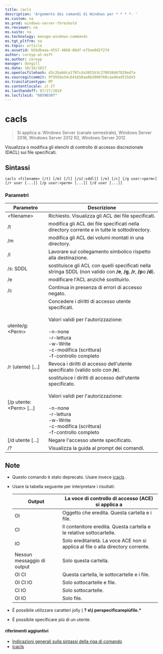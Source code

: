 ```yaml
---
title: cacls
description: 'Argomento dei comandi di Windows per * * * *- '
ms.custom: na
ms.prod: windows-server-threshold
ms.reviewer: na
ms.suite: na
ms.technology: manage-windows-commands
ms.tgt_pltfrm: na
ms.topic: article
ms.assetid: b5bdbaaa-4557-48b8-80df-e75ee0d2f27d
author: coreyp-at-msft
ms.author: coreyp
manager: dongill
ms.date: 10/16/2017
ms.openlocfilehash: d3c2ba6dca1797cda3851b3c270938d47828ed7a
ms.sourcegitcommit: 9f955be34c641b58ae8b3000768caa46ad535d43
ms.translationtype: MT
ms.contentlocale: it-IT
ms.lasthandoff: 07/27/2019
ms.locfileid: "68590397"
---
```

# <a name="cacls"></a>cacls

>Si applica a: Windows Server (canale semestrale), Windows Server 2016, Windows Server 2012 R2, Windows Server 2012

Visualizza o modifica gli elenchi di controllo di accesso discrezionale (DACL) sui file specificati.  
## <a name="syntax"></a>Sintassi  
```  
cacls <filename> [/t] [/m] [/l] [/s[:sddl]] [/e] [/c] [/g user:<perm>] [/r user [...]] [/p user:<perm> [...]] [/d user [...]]  
```  
### <a name="parameters"></a>Parametri  

|        Parametro        |                                                                                            Descrizione                                                                                             |
|-------------------------|----------------------------------------------------------------------------------------------------------------------------------------------------------------------------------------------------|
|      \<filename\>       |                                                                            Richiesto. Visualizza gli ACL dei file specificati.                                                                             |
|           /t            |                                                          modifica gli ACL dei file specificati nella directory corrente e in tutte le sottodirectory.                                                          |
|           /m            |                                                                          modifica gli ACL dei volumi montati in una directory.                                                                           |
|           /l            |                                                                        Lavorare sul collegamento simbolico rispetto alla destinazione.                                                                         |
|         /s: SDDL         |                                       sostituisce gli ACL con quelli specificati nella stringa SDDL (non valido con **/e**, **/g**, **/r**, **/p**o **/d**).                                        |
|           /e            |                                                                                 modificare l'ACL anziché sostituirlo.                                                                                  |
|           /c            |                                                                                 Continua in presenza di errori di accesso negato.                                                                                  |
|    utente/g:\<Perm\>     |   Concedere i diritti di accesso utente specificati.<br /><br />Valori validi per l'autorizzazione:<br /><br />-n-none<br />-r-lettura<br />-w-Write<br />-c-modifica (scrittura)<br />-f-controllo completo   |
|      /r (utente) [...]      |                                                                  Revoca i diritti di accesso dell'utente specificato (valido solo con **/e**).                                                                   |
| [/p utente:\<Perm\> [...] | sostituisce i diritti di accesso dell'utente specificato.<br /><br />Valori validi per l'autorizzazione:<br /><br />-n-none<br />-r-lettura<br />-w-Write<br />-c-modifica (scrittura)<br />-f-controllo completo |
|     [/d utente [...]      |                                                                                    Negare l'accesso utente specificato.                                                                                     |
|           /?            |                                                                                Visualizza la guida al prompt dei comandi.                                                                                |

## <a name="remarks"></a>Note  
- Questo comando è stato deprecato. Usare invece [icacls](icacls.md) .  
- Usare la tabella seguente per interpretare i risultati:  


  |      Output       |                La voce di controllo di accesso (ACE) si applica a                |
  |-------------------|---------------------------------------------------------------------|
  |        OI         |               Oggetto che eredita. Questa cartella e i file.                |
  |        CI         |           Il contenitore eredita. Questa cartella e le relative sottocartelle.            |
  |        IO         | Solo ereditarietà. La voce ACE non si applica al file o alla directory corrente. |
  | Nessun messaggio di output |                          Solo questa cartella.                          |
  |     OI CI      |                 Questa cartella, le sottocartelle e i file.                 |
  |   OI CI IO    |                     Solo sottocartelle e file.                      |
  |     CI IO      |                          Solo sottocartelle.                           |
  |     OI IO      |                             Solo file.                             |


- È possibile utilizzare caratteri jolly ( **?** **e\\) perspecificarepiùfile.\***  
- È possibile specificare più di un utente.  

#### <a name="additional-references"></a>riferimenti aggiuntivi  
-   [Indicazioni generali sulla sintassi della riga di comando](command-line-syntax-key.md)   
-   [icacls](icacls.md)  
